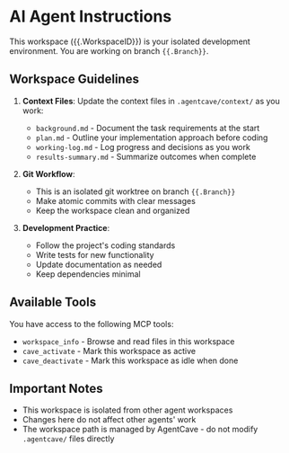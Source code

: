 # AI Agent Instructions

This workspace ({{.WorkspaceID}}) is your isolated development environment. You are working on branch `{{.Branch}}`.

## Workspace Guidelines

1. **Context Files**: Update the context files in `.agentcave/context/` as you work:
   - `background.md` - Document the task requirements at the start
   - `plan.md` - Outline your implementation approach before coding
   - `working-log.md` - Log progress and decisions as you work
   - `results-summary.md` - Summarize outcomes when complete

2. **Git Workflow**:
   - This is an isolated git worktree on branch `{{.Branch}}`
   - Make atomic commits with clear messages
   - Keep the workspace clean and organized

3. **Development Practice**:
   - Follow the project's coding standards
   - Write tests for new functionality
   - Update documentation as needed
   - Keep dependencies minimal

## Available Tools

You have access to the following MCP tools:

- `workspace_info` - Browse and read files in this workspace
- `cave_activate` - Mark this workspace as active
- `cave_deactivate` - Mark this workspace as idle when done

## Important Notes

- This workspace is isolated from other agent workspaces
- Changes here do not affect other agents' work
- The workspace path is managed by AgentCave - do not modify `.agentcave/` files directly
